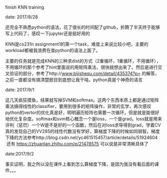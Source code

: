 finish KNN training

date: 2017/8/28

还完全不熟悉python的语法，花了很长的时间配了github，折腾了半天终于能够写上代码了，感叹一下jupyter还是挺好用的

KNN是cs231n assignment1的第一个task，难度上来说比较小吧，主要的workload都被我浪费在查python的语法上面了。

主要的任务就是完成KNN的三种求dist的方式（2重循环，1重循环，不用循环），不用循环的那个参考了hint里面说的用矩阵乘法，很快就想出来了。然后是进行交叉验证的部分，参考了http://www.bijishequ.com/detail/435374?p= 的解答，之前一直都没有搞清楚题目到底想让我干啥。python真是个神奇的语言


date: 2017/9/1

这几天疯狂摸鱼，结果就写掉SVM和softmax。这两个东西本质上都是通过矩阵乘法搞得线性的classifier，要用到很多的矩阵操作，非常的玄学，再次感叹python的vertor的优化真是好，明明遍历矩阵也需要一次循环，但是就是能很好地优化复杂度。softmax和svm核心概念一个是loss，一个是grad。loss就是用来评判（惩罚）一个W是不是好的一个函数，然后在对loss求导得到grad，学着CV真的发现自己的VV285的线性代数没有学好，算梯度下降的时候如同弱智。梯度下降的方法参考http://blog.csdn.net/yc461515457/article/details/51924604  还有 https://zhuanlan.zhihu.com/p/21478575 可以说是非常清晰具体了

date:2017/9/2

事实证明，我之所以没在课件上看到怎么算梯度下降，是因为我没有看后面的课件。。。
